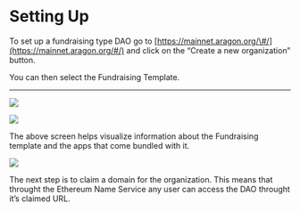 # Setting Up

To set up a fundraising type DAO go to [https://mainnet.aragon.org/\#/](https://mainnet.aragon.org/#/) and click on the “Create a new organization” button.

You can then select the Fundraising Template.  
****

![](https://lh6.googleusercontent.com/A1pR718mIjn5Ud_eAv2q9LARkzGkTdgT9mKshUGzfc0AcAG1_BQW8rdrLDzsAqhxFwqH6PUWhOm1TpnxUNuFGt1N1fZSZE120-eipLcT9CY7aKh4IjMYeNpHzOi9mgdAByrd-YKX)

![](https://lh5.googleusercontent.com/SrVB9nZV23XTnnyAsDiHtAb3PY8Ikd7xwRRj7zDKNch8gVwkdRhXapVpeMCMyo9zym8HvDfUVQcdbgAOXcHSvwYxiMytGBARm7LcPRHQmYw1r3KXaktxZTqnZFNwoR6t7NrSo8IC)

The above screen helps visualize information about the Fundraising template and the apps that come bundled with it.  


![](https://lh5.googleusercontent.com/s-ou4rGU2cnz-sMV-JbhkYqnkXFbz5gMmSOtqxE2d6CYkXJ8tRHz4_Wwr1MDAh4YjNba32KmJFKRxpMQ49z-OTMPoYj_57VD89pUIn4LetwUR1yXZf_SdZMkM3D4lpCVp6ecr_b8)

The next step is to claim a domain for the organization. This means that throught the Ethereum Name Service any user can access the DAO throught it’s claimed URL.



